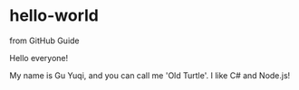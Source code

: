 # hello-world
from GitHub Guide

Hello everyone!

My name is Gu Yuqi, and you can call me 'Old Turtle'. 
I like C# and Node.js!

